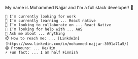 My name is Mohammed Najjar and I'm a full stack developer! 👋

    🔭 I’m currently looking for work
    🌱 I’m currently learning ... React native
    👯 I’m looking to collaborate on ... React Native
    🤔 I’m looking for help with ... AWS
    💬 Ask me about ... Anything
    📫 How to reach me: ... [LinkdeIn](https://www.linkedin.com/in/mohammed-najjar-3091a71a5/)
    😄 Pronouns: ... He/Him
    ⚡ Fun fact: ... I am half Finnish
